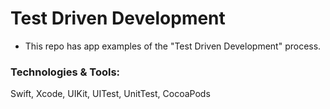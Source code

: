 # Test Driven Development



* This repo has app examples of the "Test Driven Development" process.


### Technologies & Tools:

Swift, Xcode, UIKit, UITest, UnitTest, CocoaPods




